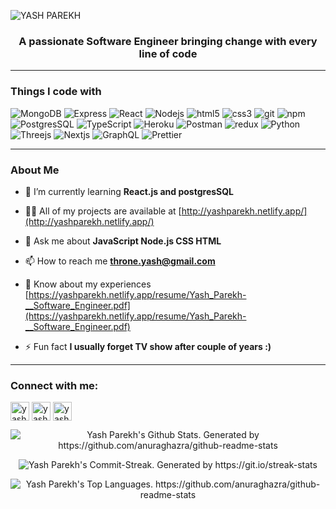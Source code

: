 ![YASH PAREKH](https://user-images.githubusercontent.com/7217164/121977736-e5fd0780-cd43-11eb-8506-709edae063bb.png)

<h3 align="center">A passionate Software Engineer bringing change with every line of code</h3>

---

<h3>Things I code with</h3>
<p>
  <img alt="MongoDB" src="https://img.shields.io/badge/-MongoDB-13aa52?style=flat-square&logo=mongodb&logoColor=white" />
  <img alt="Express" src="https://img.shields.io/badge/-Express-000000?style=flat-square&logo=express&logoColor=white" />
  <img alt="React" src="https://img.shields.io/badge/-React-45b8d8?style=flat-square&logo=react&logoColor=white" />
  <img alt="Nodejs" src="https://img.shields.io/badge/-Nodejs-43853d?style=flat-square&logo=Node.js&logoColor=white" />
  <img alt="html5" src="https://img.shields.io/badge/-HTML5-E34F26?style=flat-square&logo=html5&logoColor=white" />
  <img alt="css3" src="https://img.shields.io/badge/-CSS3-1572B6?style=flat-square&logo=css3&logoColor=white" />
  <img alt="git" src="https://img.shields.io/badge/-Git-F05032?style=flat-square&logo=git&logoColor=white" />
  <img alt="npm" src="https://img.shields.io/badge/-NPM-CB3837?style=flat-square&logo=npm&logoColor=white" />
  <img alt="PostgresSQL" src="https://img.shields.io/badge/-PostgreSQL-4169E1?style=flat-square&logo=postgresql&logoColor=white" />
  <img alt="TypeScript" src="https://img.shields.io/badge/-TypeScript-007ACC?style=flat-square&logo=typescript&logoColor=white" />
  <img alt="Heroku" src="https://img.shields.io/badge/-Heroku-430098?style=flat-square&logo=heroku&logoColor=white" />
  <img alt="Postman" src="https://img.shields.io/badge/-Postman-FF6C37?style=flat-square&logo=postman&logoColor=white" />
  <img alt="redux" src="https://img.shields.io/badge/-Redux-764ABC?style=flat-square&logo=redux&logoColor=white" />
  <img alt="Python" src="https://img.shields.io/badge/-Python-3776AB?style=flat-square&logo=python&logoColor=white" />
  <img alt="Threejs" src="https://img.shields.io/badge/-Threejs-000000?style=flat-square&logo=three.js&logoColor=white" />
  <img alt="Nextjs" src="https://img.shields.io/badge/-Nextjs-000000?style=flat-square&logo=next.js&logoColor=white" />
  <img alt="GraphQL" src="https://img.shields.io/badge/-GraphQL-E10098?style=flat-square&logo=graphql&logoColor=white" />
  <img alt="Prettier" src="https://img.shields.io/badge/-Prettier-F7B93E?style=flat-square&logo=prettier&logoColor=white" />
</p>

---

<h3>About Me</h3>

- 🌱 I’m currently learning **React.js and postgresSQL**

- 👨‍💻 All of my projects are available at [http://yashparekh.netlify.app/](http://yashparekh.netlify.app/)

- 💬 Ask me about **JavaScript Node.js CSS HTML**

- 📫 How to reach me **throne.yash@gmail.com**

- 📄 Know about my experiences [https://yashparekh.netlify.app/resume/Yash_Parekh-__Software_Engineer.pdf](https://yashparekh.netlify.app/resume/Yash_Parekh-__Software_Engineer.pdf)

- ⚡ Fun fact **I usually forget TV show after couple of years :)**

---

<h3 align="left">Connect with me:</h3>
<p align="left">
<a href="https://codepen.io/yash20010" target="blank"><img align="center" src="https://www.vectorlogo.zone/logos/codepen/codepen-tile.svg" alt="yash20010" height="30" width="30" /></a>
<a href="https://twitter.com/yash20010" target="blank"><img align="center" src="https://www.vectorlogo.zone/logos/twitter/twitter-tile.svg" alt="yash20010" height="30" width="30" /></a>
<a href="https://linkedin.com/in/yash-c-parekh" target="blank"><img align="center" src="https://www.vectorlogo.zone/logos/linkedin/linkedin-tile.svg" alt="yash-c-parekh" height="30" width="30" /></a>
</p>

<p align="center"><img src='https://github-readme-stats.vercel.app/api?username=yash20010&show_icons=true&theme=omni&hide_border=true' alt="Yash Parekh's Github Stats. Generated by https://github.com/anuraghazra/github-readme-stats"/>
  
<p align="center"><img align='center' src='http://github-readme-streak-stats.herokuapp.com?user=yash20010&theme=omni&hide_border=true' alt="Yash Parekh's Commit-Streak. Generated by https://git.io/streak-stats"/>
  
<p align="center"><img align="" src='https://github-readme-stats.vercel.app/api/top-langs/?username=yash20010&layout=compact&theme=omni&hide_border=true' alt="Yash Parekh's Top Languages. https://github.com/anuraghazra/github-readme-stats"/>
